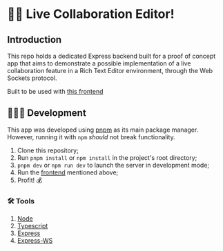 # 👨‍💻 Live Collaboration Editor!

## Introduction

This repo holds a dedicated Express backend built for a proof of concept app that aims to demonstrate a possible implementation of a live collaboration feature in a Rich Text Editor environment, through the Web Sockets protocol.

Built to be used with [this frontend](https://github.com/filipe-freire/live-collaboration-editor-fe/)

## 👩🏼‍💻 Development

This app was developed using [pnpm](https://pnpm.io/) as its main package manager. However, running it with `npm` _should_ not break functionality.

1. Clone this repository;
2. Run `pnpm install` or `npm install` in the project's root directory;
3. `pnpm dev` or `npm run dev` to launch the server in development mode;
4. Run the [frontend](https://github.com/filipe-freire/live-collaboration-editor-fe/) mentioned above;
5. Profit! 💰

### 🛠️ Tools

1. [Node](https://nodejs.org/en)
2. [Typescript](https://www.typescriptlang.org/)
3. [Express](https://expressjs.com)
4. [Express-WS](https://github.com/HenningM/express-ws)
